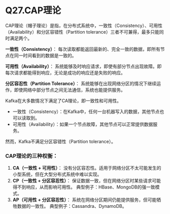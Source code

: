 # Q27.CAP理论

CAP理论（帽子理论）是指，在分布式系统中，一致性（Consistency）、可用性（Availability）和分区容错性（Partition tolerance）三者不可兼得，最多只能同时满足两个。

**一致性（Consistency）**：
每次读取都能返回最新的、完全一致的数据，即所有节点在同一时间看到的数据是一致的。

**可用性（Availability）**：
系统能够及时响应请求，即使有部分节点出现故障。即每次请求都能得到响应，无论是成功的响应还是失败的响应。

**分区容忍性（Partition Tolerance）**：
系统能够在出现网络分区的情况下继续运作，即使网络中部分节点之间无法通信，系统也能提供服务。



Kafka在大多数情况下满足了CA理论，即一致性和可用性。

- 一致性（Consistency）：在Kafka中，任何一台机器写入的数据，其他节点也可以读取到。
- 可用性（Availability）：如果一个节点故障，其他节点可以正常提供数据服务。

然而，Kafka不满足分区容错性（Partition tolerance）。



### CAP理论的三种权衡：

1. **CA（一致性 + 可用性）**：
   没有分区容忍性。适用于网络分区不太可能发生的小型系统，但在大型分布式系统中难以实现。
2. **CP（一致性 + 分区容忍性）**：
   保证数据一致，但在网络分区时某些请求可能得不到响应，从而影响可用性。
   典型例子：HBase、MongoDB的强一致模式。
3. **AP（可用性 + 分区容忍性）**：
   系统在网络分区期间仍能提供服务，但可能牺牲数据的一致性。
   典型例子：Cassandra、DynamoDB。